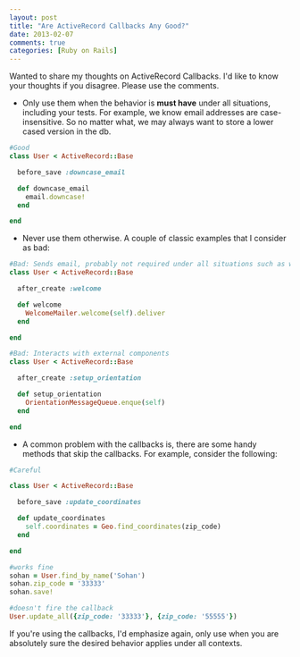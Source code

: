 ```yaml
---
layout: post
title: "Are ActiveRecord Callbacks Any Good?"
date: 2013-02-07
comments: true
categories: [Ruby on Rails]
---
```


Wanted to share my thoughts on ActiveRecord Callbacks. I'd like to know your thoughts if you disagree. Please use the comments.

* Only use them when the behavior is <b>must have</b> under all situations, including your tests. For example, we know email addresses are case-insensitive. So no matter what, we may always want to store a lower cased version in the db.

```ruby user.rb
#Good
class User < ActiveRecord::Base

  before_save :downcase_email

  def downcase_email
    email.downcase!
  end

end

```

* Never use them otherwise. A couple of classic examples that I consider as bad:

```ruby user.rb
#Bad: Sends email, probably not required under all situations such as when creating via migrations, tests etc.
class User < ActiveRecord::Base

  after_create :welcome

  def welcome
    WelcomeMailer.welcome(self).deliver
  end

end

#Bad: Interacts with external components
class User < ActiveRecord::Base

  after_create :setup_orientation

  def setup_orientation
    OrientationMessageQueue.enque(self)
  end

end

```

* A common problem with the callbacks is, there are some handy methods that skip the callbacks. For example, consider the following:

```ruby User.rb
#Careful

class User < ActiveRecord::Base

  before_save :update_coordinates

  def update_coordinates
    self.coordinates = Geo.find_coordinates(zip_code)
  end

end

#works fine
sohan = User.find_by_name('Sohan')
sohan.zip_code = '33333'
sohan.save!

#doesn't fire the callback
User.update_all({zip_code: '33333'}, {zip_code: '55555'})
```

If you're using the callbacks, I'd emphasize again, only use when you are absolutely sure the desired behavior applies under all contexts.
